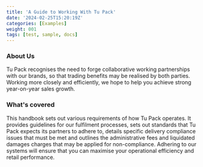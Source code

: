 ```yaml
---
title: 'A Guide to Working With Tu Pack'
date: '2024-02-25T15:20:19Z'
categories: [Examples]
weight: 001
tags: [test, sample, docs]
---
```

### About Us
Tu Pack recognises the need to forge collaborative working partnerships with our brands, so that trading benefits may be realised by both parties. Working more closely and efficiently, we hope to help you achieve strong year-on-year sales growth.

### What's covered
This handbook sets out various requirements of how Tu
Pack operates. It provides guidelines for our fulfilment processes, sets out standards that Tu Pack expects its
partners to adhere to, details specific delivery compliance
issues that must be met and outlines the administrative
fees and liquidated damages charges that may be
applied for non-compliance. Adhering to our systems will
ensure that you can maximise your operational efficiency
and retail performance.
